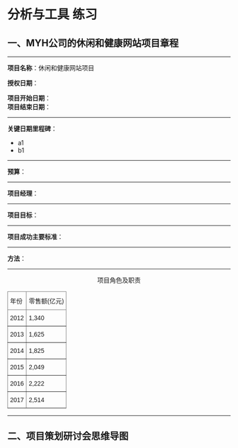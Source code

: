 # 分析与工具 练习

## 一、MYH公司的休闲和健康网站项目章程

______

**项目名称**：休闲和健康网站项目

**授权日期**：

**项目开始日期**：              
**项目结束日期**：

______

**关键日期里程碑**：
- a1
- b1

------

**预算**：

------

**项目经理**：

------

**项目目标**：

------

**项目成功主要标准**：

------

**方法**：

------

<center>项目角色及职责</center>

<center>
<style type="text/css">
.tg  {border-collapse:collapse;border-spacing:0;}
.tg td{border-color:black;border-style:solid;border-width:1px;font-family:Arial, sans-serif;font-size:14px;
  overflow:hidden;padding:10px 5px;word-break:normal;}
.tg th{border-color:black;border-style:solid;border-width:1px;font-family:Arial, sans-serif;font-size:14px;
  font-weight:normal;overflow:hidden;padding:10px 5px;word-break:normal;}
.tg .tg-0pky{border-color:inherit;text-align:left;vertical-align:top}
</style>
<table class="tg">
<thead>
  <tr>
    <th class="tg-0pky">年份</th>
    <th class="tg-0pky">零售额(亿元)</th>
  </tr>
</thead>
<tbody>
  <tr>
    <td class="tg-0pky">2012</td>
    <td class="tg-0pky">1,340</td>
  </tr>
  <tr>
    <td class="tg-0pky">2013</td>
    <td class="tg-0pky">1,625</td>
  </tr>
  <tr>
    <td class="tg-0pky">2014</td>
    <td class="tg-0pky">1,825</td>
  </tr>
  <tr>
    <td class="tg-0pky">2015</td>
    <td class="tg-0pky">2,049</td>
  </tr>
  <tr>
    <td class="tg-0pky">2016</td>
    <td class="tg-0pky">2,222</td>
  </tr>
  <tr>
    <td class="tg-0pky">2017</td>
    <td class="tg-0pky">2,514</td>
  </tr>
</tbody>
</table>
</center>

------


## 二、项目策划研讨会思维导图